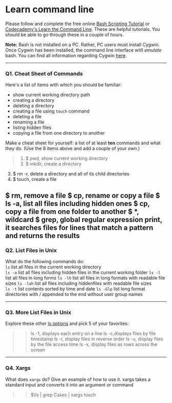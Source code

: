 # Learn command line

Please follow and complete the free online [Bash Scripting Tutorial](https://ryanstutorials.net/bash-scripting-tutorial/) or [Codecademy's Learn the Command Line](https://www.codecademy.com/learn/learn-the-command-line). These are helpful tutorials. You should be able to go through these in a couple of hours.

**Note:** Bash is not installed on a PC. Rather, PC users must install Cygwin. Once Cygwin has been installed, the command line interface witll _emulate_ bash. You can find all information regarding Cygwin [here](https://www.cygwin.com/).

---

### Q1.  Cheat Sheet of Commands  

Here's a list of items with which you should be familiar:  
* show current working directory path
* creating a directory
* deleting a directory
* creating a file using `touch` command
* deleting a file
* renaming a file
* listing hidden files
* copying a file from one directory to another

Make a cheat sheet for yourself: a list of at least **ten** commands and what they do.  (Use the 8 items above and add a couple of your own.) 
> > 
>1. $ pwd, show current working directory 
>2. $ mkdir, create a directory
3. $ rm -r, delete a directory and all of its child directories
4. $ touch, create a file

$ rm, remove a file
$ cp, rename or copy a file 
$ ls -a, list all files including hidden ones 
$ cp, copy a file from one folder to another
$ *, wildcard
$ grep, global regular expression print, it searches files for lines that match a pattern and returns the results 
---

### Q2.  List Files in Unix   

What do the following commands do:  
`ls` list all files in the current working directory  
`ls -a`  list all files including hidden files in the current working folder
`ls -l`  list all files in long forms 
`ls -lh` list all files in long formats with readable file sizes 
`ls -lah` list all files including hiddenfiles with readable file sizes  
`ls -t`  list contents sorted by time and date
`ls -Glp` list long format directories with / appended to the end without user group names


> > 

---

### Q3.  More List Files in Unix  

Explore these other [ls options](http://www.techonthenet.com/unix/basic/ls.php) and pick 5 of your favorites:

> > ls -1, displays each entry on a line 
ls -c,displays files by file timestamp
ls -r, display files in reverse order 
ls -u, display files by the file access time
ls -x, display files as rows across the screen 
 

---

### Q4.  Xargs   

What does `xargs` do? Give an example of how to use it.
xargs takes a standard input and converts it into an argument or command
> > $\ls | grep Cases | xargs touch


 

